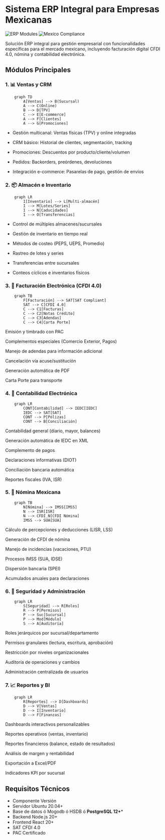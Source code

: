 # Sistema ERP Integral para Empresas Mexicanas

![ERP Modules](https://img.shields.io/badge/Modules-7-brightgreen)
![Mexico Compliance](https://img.shields.io/badge/SAT_CFDI_4.0-Compliant-blue)

Solución ERP integral para gestión empresarial con funcionalidades específicas para el mercado mexicano, incluyendo facturación digital CFDI 4.0, nómina y contabilidad electrónica.

## Módulos Principales

### 1. 📊 Ventas y CRM
```mermaid
    graph TD
        A[Ventas] --> B(Sucursal)
        A --> C(Online)
        B --> D[TPV]
        C --> E[E-commerce]
        A --> F[Clientes]
        A --> G[Promociones]
```
-   Gestión multicanal: Ventas físicas (TPV) y online integradas
-   CRM básico: Historial de clientes, segmentación, tracking

-   Promociones: Descuentos por producto/cliente/volumen

-   Pedidos: Backorders, preórdenes, devoluciones

-   Integración e-commerce: Pasarelas de pago, gestión de envíos
### 2. 📦 Almacén e Inventario
```mermaid
    graph LR
        I[Inventario] --> L[Multi-almacén]
        I --> M[Lotes/Series]
        I --> N[Caducidades]
        I --> O[Transferencias]
```
-   Control de múltiples almacenes/sucursales

-   Gestión de inventario en tiempo real

-   Métodos de costeo (PEPS, UEPS, Promedio)

-   Rastreo de lotes y series

-   Transferencias entre sucursales

-   Conteos cíclicos e inventarios físicos

### 3. 📑 Facturación Electrónica (CFDI 4.0)
```mermaid
    graph TB
        F[Facturación] --> SAT[SAT Compliant]
        SAT --> C[CFDI 4.0]
        C --> C1[Facturas]
        C --> C2[Notas Crédito]
        C --> C3[Adendas]
        C --> C4[Carta Porte]
```
Emisión y timbrado con PAC

Complementos especiales (Comercio Exterior, Pagos)

Manejo de adendas para información adicional

Cancelación vía acuse/sustitución

Generación automática de PDF

Carta Porte para transporte

### 4. 🧾 Contabilidad Electrónica

```mermaid
    graph LR
        CONT[Contabilidad] --> IEDC[IEDC]
        IEDC --> SAT[SAT]
        CONT --> P[Pólizas]
        CONT --> B[Conciliación]
```
Contabilidad general (diario, mayor, balances)

Generación automática de IEDC en XML

Complemento de pagos

Declaraciones informativas (DIOT)

Conciliación bancaria automática

Reportes fiscales (IVA, ISR)

### 5. 👥 Nómina Mexicana

```mermaid
    graph TB
        N[Nómina] --> IMSS[IMSS]
        N --> ISR[ISR]
        N --> CFDI_N[CFDI Nómina]
        IMSS --> SUA[SUA]
```

Cálculo de percepciones y deducciones (LISR, LSS)

Generación de CFDI de nómina

Manejo de incidencias (vacaciones, PTU)

Procesos IMSS (SUA, IDSE)

Dispersión bancaria (SPEI)

Acumulados anuales para declaraciones

### 6. 🔐 Seguridad y Administración

```mermaid
    graph LR
        S[Seguridad] --> R[Roles]
        R --> P[Permisos]
        P --> Suc[Sucursal]
        P --> Mod[Módulo]
        S --> A[Auditoría]
```

Roles jerárquicos por sucursal/departamento

Permisos granulares (lectura, escritura, aprobación)

Restricción por niveles organizacionales

Auditoría de operaciones y cambios

Administración centralizada de usuarios

### 7. 📈 Reportes y BI

```mermaid
    graph LR
        R[Reportes] --> D[Dashboards]
        D --> V[Ventas]
        D --> I[Inventario]
        D --> F[Finanzas]
```
Dashboards interactivos personalizables

Reportes operativos (ventas, inventario)

Reportes financieros (balance, estado de resultados)

Análisis de margen y rentabilidad

Exportación a Excel/PDF

Indicadores KPI por sucursal

## Requisitos Técnicos
- Componente	Versión
- Servidor	Ubuntu 20.04+
- Base de datos ó Mogodb ó HSDB ó **PostgreSQL 12+***
- Backend	Node.js 20+
- Frontend	React 20+
- SAT	CFDI 4.0
- PAC	Certificado
